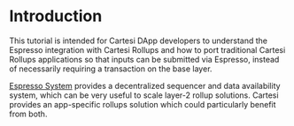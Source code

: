 # Introduction

This tutorial is intended for Cartesi DApp developers to understand the Espresso integration with Cartesi Rollups and how to port traditional Cartesi Rollups applications so that inputs can be submitted via Espresso, instead of necessarily requiring a transaction on the base layer.

[Espresso System](https://espressosys.com/) provides a decentralized sequencer and data availability system, which can be very useful to scale layer-2 rollup solutions. Cartesi provides an app-specific rollups solution which could particularly benefit from both.